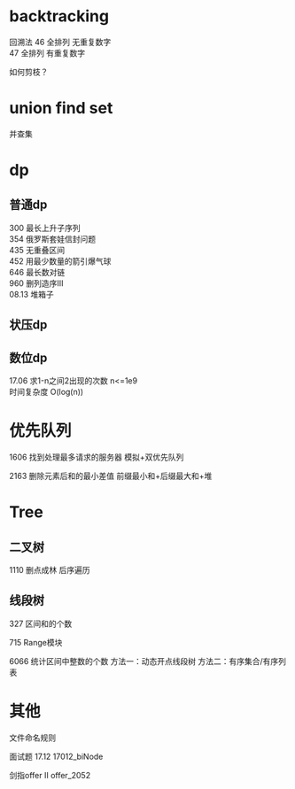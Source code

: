 

# backtracking
回溯法
46 全排列 无重复数字  
47 全排列 有重复数字

如何剪枝？


# union find set
并查集


# dp

## 普通dp
300 最长上升子序列  
354 俄罗斯套娃信封问题  
435 无重叠区间  
452 用最少数量的箭引爆气球  
646 最长数对链  
960 删列造序III  
08.13 堆箱子

## 状压dp



## 数位dp  
17.06 求1-n之间2出现的次数 n<=1e9  
时间复杂度 O(log(n))


# 优先队列

1606 找到处理最多请求的服务器
模拟+双优先队列


2163 删除元素后和的最小差值
前缀最小和+后缀最大和+堆


# Tree

## 二叉树

1110 删点成林
后序遍历


## 线段树
327 区间和的个数

715 Range模块

6066 统计区间中整数的个数
方法一：动态开点线段树
方法二：有序集合/有序列表




# 其他
文件命名规则

面试题 17.12 17012_biNode

剑指offer II offer_2052